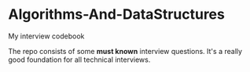 # Algorithms-And-DataStructures
My interview codebook

The repo consists of some <strong>must known</strong> interview questions.
It's a really good foundation for all technical interviews.
